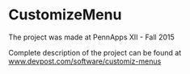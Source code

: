 # CustomizeMenu

The project was made at PennApps XII - Fall 2015

Complete description of the project can be found at www.devpost.com/software/customiz-menus

